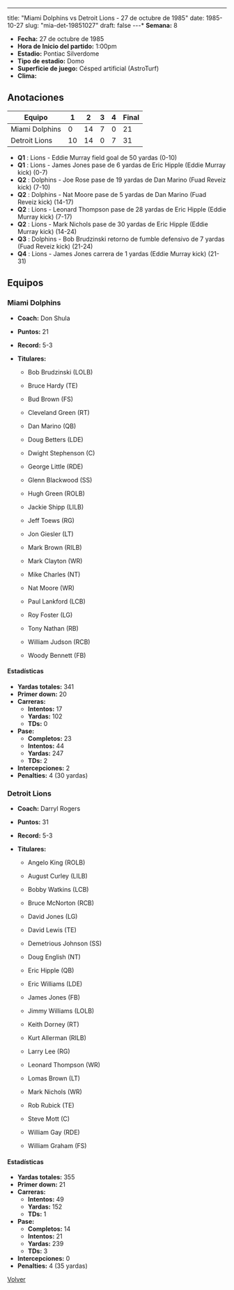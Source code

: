 ---
title: "Miami Dolphins vs Detroit Lions - 27 de octubre de 1985"
date: 1985-10-27
slug: "mia-det-19851027"
draft: false
---* **Semana:** 8
* **Fecha:** 27 de octubre de 1985
* **Hora de Inicio del partido:** 1:00pm
* **Estadio:** Pontiac Silverdome
* **Tipo de estadio:** Domo
* **Superficie de juego:** Césped artificial (AstroTurf)
* **Clima:** 




## Anotaciones
| Equipo | 1 | 2 | 3 | 4 | Final |
|--------|---|---|---|---|-------|
| Miami Dolphins  | 0 | 14 | 7 | 0  | 21 |
| Detroit Lions  | 10 | 14 | 0 | 7  | 31 |
* **Q1** : Lions - Eddie Murray field goal de 50 yardas (0-10)
* **Q1** : Lions - James Jones pase de 6 yardas de Eric Hipple (Eddie Murray kick) (0-7)
* **Q2** : Dolphins - Joe Rose pase de 19 yardas de Dan Marino (Fuad Reveiz kick) (7-10)
* **Q2** : Dolphins - Nat Moore pase de 5 yardas de Dan Marino (Fuad Reveiz kick) (14-17)
* **Q2** : Lions - Leonard Thompson pase de 28 yardas de Eric Hipple (Eddie Murray kick) (7-17)
* **Q2** : Lions - Mark Nichols pase de 30 yardas de Eric Hipple (Eddie Murray kick) (14-24)
* **Q3** : Dolphins - Bob Brudzinski retorno de fumble defensivo de 7 yardas (Fuad Reveiz kick) (21-24)
* **Q4** : Lions - James Jones carrera de 1 yardas (Eddie Murray kick) (21-31)


## Equipos


### Miami Dolphins
* **Coach:** Don Shula
* **Puntos:** 21
* **Record:** 5-3
* **Titulares:** 

  * Bob Brudzinski (LOLB) 

  * Bruce Hardy (TE) 

  * Bud Brown (FS) 

  * Cleveland Green (RT) 

  * Dan Marino (QB) 

  * Doug Betters (LDE) 

  * Dwight Stephenson (C) 

  * George Little (RDE) 

  * Glenn Blackwood (SS) 

  * Hugh Green (ROLB) 

  * Jackie Shipp (LILB) 

  * Jeff Toews (RG) 

  * Jon Giesler (LT) 

  * Mark Brown (RILB) 

  * Mark Clayton (WR) 

  * Mike Charles (NT) 

  * Nat Moore (WR) 

  * Paul Lankford (LCB) 

  * Roy Foster (LG) 

  * Tony Nathan (RB) 

  * William Judson (RCB) 

  * Woody Bennett (FB) 

#### Estadísticas
* **Yardas totales:** 341
* **Primer down:** 20
* **Carreras:**
  * **Intentos:** 17
  * **Yardas:** 102
  * **TDs:** 0
* **Pase:**
  * **Completos:** 23
  * **Intentos:** 44
  * **Yardas:** 247
  * **TDs:** 2
* **Intercepciones:** 2
* **Penalties:** 4 (30 yardas)

### Detroit Lions
* **Coach:** Darryl Rogers
* **Puntos:** 31
* **Record:** 5-3
* **Titulares:** 

  * Angelo King (ROLB) 

  * August Curley (LILB) 

  * Bobby Watkins (LCB) 

  * Bruce McNorton (RCB) 

  * David Jones (LG) 

  * David Lewis (TE) 

  * Demetrious Johnson (SS) 

  * Doug English (NT) 

  * Eric Hipple (QB) 

  * Eric Williams (LDE) 

  * James Jones (FB) 

  * Jimmy Williams (LOLB) 

  * Keith Dorney (RT) 

  * Kurt Allerman (RILB) 

  * Larry Lee (RG) 

  * Leonard Thompson (WR) 

  * Lomas Brown (LT) 

  * Mark Nichols (WR) 

  * Rob Rubick (TE) 

  * Steve Mott (C) 

  * William Gay (RDE) 

  * William Graham (FS) 

#### Estadísticas
* **Yardas totales:** 355
* **Primer down:** 21
* **Carreras:**
  * **Intentos:** 49
  * **Yardas:** 152
  * **TDs:** 1
* **Pase:**
  * **Completos:** 14
  * **Intentos:** 21
  * **Yardas:** 239
  * **TDs:** 3
* **Intercepciones:** 0
* **Penalties:** 4 (35 yardas)


[Volver](/historia/1985)

